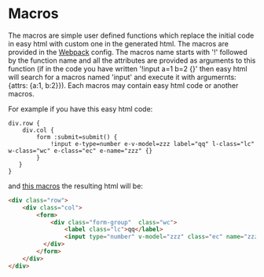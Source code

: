 # Macros

The macros are simple user defined functions which replace the initial code in easy html with custom one in the generated html. The macros are provided in the [Webpack](https://github.com/pavlovt/easy-html-webpack-loader) config. The macros name starts with '!' followed by the function name and all the attributes are provided as arguments to this function (if in the code you have written '!input a=1 b=2 {}' then easy html will search for a macros named 'input' and execute it with argumernts: {attrs: {a:1, b:2}}). Each macros may contain easy html code or another macros.

For example if you have this easy html code:
```
div.row {
    div.col {
        form :submit=submit() {
            !input e-type=number e-v-model=zzz label="qq" l-class="lc" w-class="wc" e-class="ec" e-name="zzz" {}
        }
   }
}   
```
and [this macros](src/example-macros.js) the resulting html will be:
```html
<div class="row">
	<div class="col">
		<form>
			<div class="form-group"  class="wc">
		        <label class="lc">qq</label>
		        <input type="number" v-model="zzz" class="ec" name="zzz" />
	      </div>
		</form>
	</div>
</div>
```